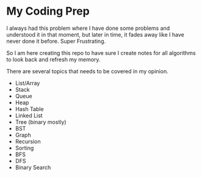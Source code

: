 # My Coding Prep

I always had this problem where I have done some problems and understood it in that moment, but later in time, it fades away like I have never done it before. Super Frustrating.

So I am here creating this repo to have sure I create notes for all algorithms to look back and refresh my memory.

There are several topics that needs to be covered in my opinion.

- List/Array
- Stack
- Queue
- Heap
- Hash Table
- Linked List
- Tree (binary mostly)
- BST
- Graph
- Recursion
- Sorting 
- BFS
- DFS
- Binary Search